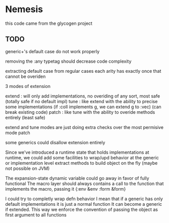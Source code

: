 # Nemesis 

this code came from the glycogen project 

## TODO

generic+'s default case do not work properly

removing the :any typetag should decrease code complexity

extracting default case from regular cases
each arity has exactly once that cannot be overiden

3 modes of extension

extend : will only add implementations, no overiding of any sort, most safe (totally safe if no default impl)
tune : like extend with the ability to precise some implementations (if :coll implements g, we can extend g to :vec)  (can break existing code)
patch  : like tune with the ability to overide methods entirely (least safe)

extend and tune modes are just doing extra checks over the most permisive mode patch

some generics could disallow extension entirely

Since we've introduced a runtime state that holds implementations at runtime, we could add some facilities
to wrap/upd behavior at the generic or implementation level
extract methods to build object on the fly (maybe not possible on JVM)

The expansion-state dynamic variable could go away in favor of fully functional 
The macro layer should always contains a call to the function that implements the macro, passing it {:env &env :form &form}

I could try to completly wrap defn behavior
I mean that if a generic has only default implementations it is just a normal function
It can become a generic if extended.
This way we enforce the convention of passing the object as first argument to all functions






